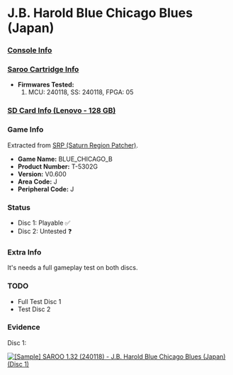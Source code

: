 # J.B. Harold Blue Chicago Blues (Japan)

### [Console Info](../../../../Info/Consoles/VA13/README.md)

### [Saroo Cartridge Info](../../../../Info/Cartridges/RetroGameParadiseStore/1.32F/README.md)

- <b>Firmwares Tested:</b>
  1. MCU: 240118, SS: 240118, FPGA: 05

### [SD Card Info (Lenovo - 128 GB)](../../../../Info/SdCards/Lenovo/128GB/README.md)

### Game Info

Extracted from [SRP (Saturn Region Patcher)](https://segaxtreme.net/resources/saturn-region-patcher.81/download).

- <b>Game Name:</b> BLUE_CHICAGO_B
- <b>Product Number:</b> T-5302G
- <b>Version:</b> V0.600
- <b>Area Code:</b> J
- <b>Peripheral Code:</b> J

### Status

- Disc 1: Playable :white_check_mark:
- Disc 2: Untested :question:

### Extra Info

It's needs a full gameplay test on both discs.

### TODO

- Full Test Disc 1
- Test Disc 2

### Evidence

Disc 1:

[![[Sample] SAROO 1.32 (240118) - J.B. Harold Blue Chicago Blues (Japan) (Disc 1)](https://img.youtube.com/vi/wXpDGsz7diw/0.jpg)](https://www.youtube.com/watch?v=wXpDGsz7diw)
